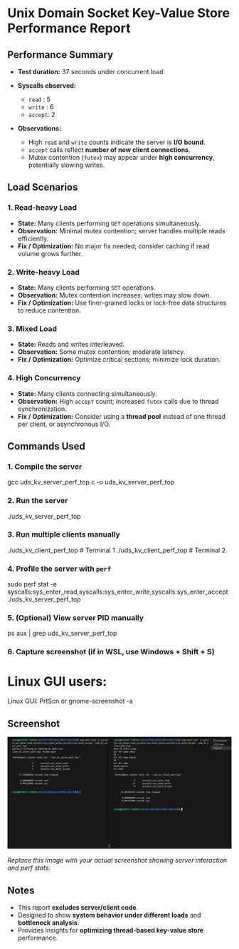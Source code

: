 # Unix Domain Socket Key-Value Store Performance Report

## Performance Summary

* **Test duration:** 37 seconds under concurrent load
* **Syscalls observed:**

  * `read`  : 5
  * `write` : 6
  * `accept`: 2

* **Observations:**

  * High `read` and `write` counts indicate the server is **I/O bound**.
  * `accept` calls reflect **number of new client connections**.
  * Mutex contention (`futex`) may appear under **high concurrency**, potentially slowing writes.

## Load Scenarios

### 1. Read-heavy Load

* **State:** Many clients performing `GET` operations simultaneously.
* **Observation:** Minimal mutex contention; server handles multiple reads efficiently.
* **Fix / Optimization:** No major fix needed; consider caching if read volume grows further.

### 2. Write-heavy Load

* **State:** Many clients performing `SET` operations.
* **Observation:** Mutex contention increases; writes may slow down.
* **Fix / Optimization:** Use finer-grained locks or lock-free data structures to reduce contention.

### 3. Mixed Load

* **State:** Reads and writes interleaved.
* **Observation:** Some mutex contention; moderate latency.
* **Fix / Optimization:** Optimize critical sections; minimize lock duration.

### 4. High Concurrency

* **State:** Many clients connecting simultaneously.
* **Observation:** High `accept` count; increased `futex` calls due to thread synchronization.
* **Fix / Optimization:** Consider using a **thread pool** instead of one thread per client, or asynchronous I/O.

## Commands Used

### 1. Compile the server

gcc uds_kv_server_perf_top.c -o uds_kv_server_perf_top

### 2. Run the server
./uds_kv_server_perf_top

### 3. Run multiple clients manually
./uds_kv_client_perf_top  # Terminal 1
./uds_kv_client_perf_top  # Terminal 2

### 4. Profile the server with `perf`
sudo perf stat -e syscalls:sys_enter_read,syscalls:sys_enter_write,syscalls:sys_enter_accept ./uds_kv_server_perf_top

### 5. (Optional) View server PID manually
ps aux | grep uds_kv_server_perf_top

### 6. Capture screenshot (if in WSL, use Windows + Shift + S)
# Linux GUI users:
Linux GUI: PrtScn or gnome-screenshot -a

## Screenshot

![Performance Screenshot](performance_screenshot.png)

*Replace this image with your actual screenshot showing server interaction and perf stats.*

## Notes

* This report **excludes server/client code**.
* Designed to show **system behavior under different loads** and **bottleneck analysis**.
* Provides insights for **optimizing thread-based key-value store** performance.
